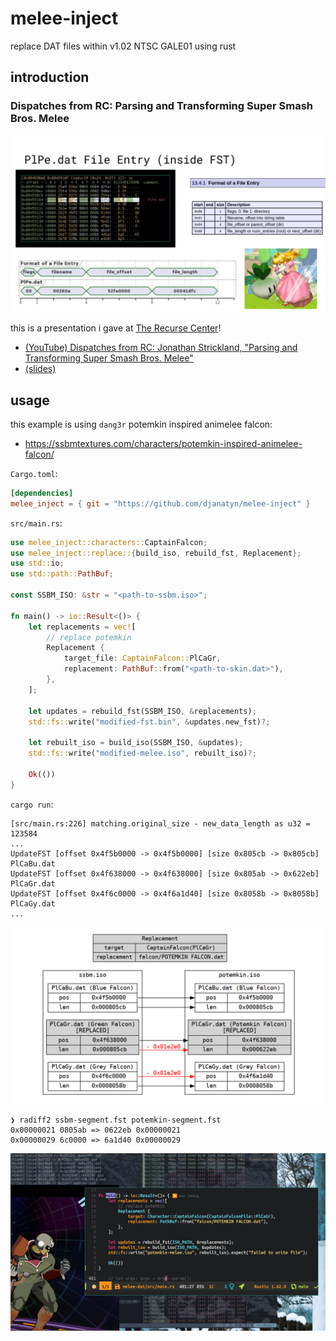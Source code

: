 # melee-inject

replace DAT files within v1.02 NTSC GALE01 using rust

## introduction

### Dispatches from RC: Parsing and Transforming Super Smash Bros. Melee
![slide-cover](/assets/slide-cover.png)

this is a presentation i gave at [The Recurse Center](https://www.recurse.com/about)!
* [(YouTube) Dispatches from RC: Jonathan Strickland, "Parsing and Transforming Super Smash Bros. Melee"](https://www.youtube.com/watch?v=KejJrmT590g)
* [(slides)](https://docs.google.com/presentation/d/1sEnkbk3dOctiymV7YUATbzXb3zh2dj_D302XuHYNHi8/edit?usp=sharing)

## usage

this example is using `dang3r` potemkin inspired animelee falcon:
* https://ssbmtextures.com/characters/potemkin-inspired-animelee-falcon/

`Cargo.toml`:

``` toml
[dependencies]
melee_inject = { git = "https://github.com/djanatyn/melee-inject" }
```

`src/main.rs`:

``` rust
use melee_inject::characters::CaptainFalcon;
use melee_inject::replace::{build_iso, rebuild_fst, Replacement};
use std::io;
use std::path::PathBuf;

const SSBM_ISO: &str = "<path-to-ssbm.iso>";

fn main() -> io::Result<()> {
    let replacements = vec![
        // replace potemkin
        Replacement {
            target_file: CaptainFalcon::PlCaGr,
            replacement: PathBuf::from("<path-to-skin.dat>"),
        },
    ];

    let updates = rebuild_fst(SSBM_ISO, &replacements);
    std::fs::write("modified-fst.bin", &updates.new_fst)?;

    let rebuilt_iso = build_iso(SSBM_ISO, &updates);
    std::fs::write("modified-melee.iso", rebuilt_iso)?;

    Ok(())
}
```

`cargo run`:

```
[src/main.rs:226] matching.original_size - new_data_length as u32 = 123584
...
UpdateFST [offset 0x4f5b0000 -> 0x4f5b0000] [size 0x805cb -> 0x805cb] PlCaBu.dat
UpdateFST [offset 0x4f638000 -> 0x4f638000] [size 0x805ab -> 0x622eb] PlCaGr.dat
UpdateFST [offset 0x4f6c0000 -> 0x4f6a1d40] [size 0x8058b -> 0x8058b] PlCaGy.dat
...
```

![replacement plan](/assets/potemkin-replacement.png)

```
❯ radiff2 ssbm-segment.fst potemkin-segment.fst
0x00000021 0805ab => 0622eb 0x00000021
0x00000029 6c0000 => 6a1d40 0x00000029
```

![successful run](/assets/success.png)
